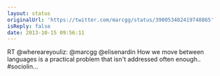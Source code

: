 ```yaml
---
layout: status
originalUrl: 'https://twitter.com/marcgg/status/390053482419748865'
isReply: false
date: 2013-10-15 09:56:11
---
```


RT @whereareyouliz: @marcgg @elisenardin How we move between languages is a practical problem that isn't addressed often enough.. #sociolin…
